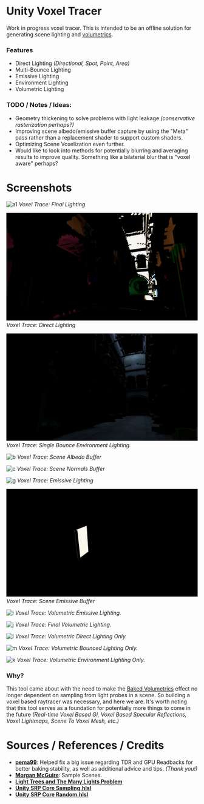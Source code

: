 # Unity Voxel Tracer

Work in progress voxel tracer. This is intended to be an offline solution for generating scene lighting and [volumetrics](https://github.com/frostbone25/Unity-Baked-Volumetrics).

### Features
- Direct Lighting *(Directional, Spot, Point, Area)*
- Multi-Bounce Lighting
- Emissive Lighting
- Environment Lighting
- Volumetric Lighting

### TODO / Notes / Ideas:
- Geometry thickening to solve problems with light leakage *(conservative rasterization perhaps?)*
- Improving scene albedo/emissive buffer capture by using the "Meta" pass rather than a replacement shader to support custom shaders.
- Optimizing Scene Voxelization even further.
- Would like to look into methods for potentially blurring and averaging results to improve quality. Something like a bilaterial blur that is "voxel aware" perhaps?

# Screenshots

![a1](GithubContent/a.png)
*Voxel Trace: Final Lighting*

![d](GithubContent/d.png)
*Voxel Trace: Direct Lighting*

![e](GithubContent/e.png)
*Voxel Trace: Single Bounce Environment Lighting.*

![b](GithubContent/b.png)
*Voxel Trace: Scene Albedo Buffer*

![c](GithubContent/c.png)
*Voxel Trace: Scene Normals Buffer*

![g](GithubContent/g.png)
*Voxel Trace: Emissive Lighting*

![h](GithubContent/h.png)
*Voxel Trace: Scene Emissive Buffer*

![i](GithubContent/i.png)
*Voxel Trace: Volumetric Emissive Lighting.*

![j](GithubContent/j.png)
*Voxel Trace: Final Volumetric Lighting.*

![l](GithubContent/l.png)
*Voxel Trace: Volumetric Direct Lighting Only.*

![m](GithubContent/m.png)
*Voxel Trace: Volumetric Bounced Lighting Only.*

![k](GithubContent/k.png)
*Voxel Trace: Volumetric Environment Lighting Only.*

### Why?

This tool came about with the need to make the [Baked Volumetrics](https://github.com/frostbone25/Unity-Baked-Volumetrics) effect no longer dependent on sampling from light probes in a scene. So building a voxel based raytracer was necessary, and here we are. It's worth noting that this tool serves as a foundation for potentially more things to come in the future *(Real-time Voxel Based GI, Voxel Based Specular Reflections, Voxel Lightmaps, Scene To Voxel Mesh, etc.)*

# Sources / References / Credits
- **[pema99](https://gist.github.com/pema99)**: Helped fix a big issue regarding TDR and GPU Readbacks for better baking stability, as well as additional advice and tips. *(Thank you!)*
- **[Morgan McGuire](https://casual-effects.com/data/)**:  Sample Scenes.
- **[Light Trees and The Many Lights Problem](https://psychopath.io/post/2020_04_20_light_trees)**
- **[Unity SRP Core Sampling.hlsl](https://github.com/needle-mirror/com.unity.render-pipelines.core/blob/master/ShaderLibrary/Sampling/Sampling.hlsl)**
- **[Unity SRP Core Random.hlsl](https://github.com/needle-mirror/com.unity.render-pipelines.core/blob/master/ShaderLibrary/Random.hlsl)**